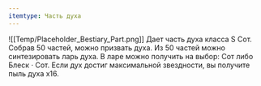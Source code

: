 ```yaml
---
itemtype: Часть духа
---
```

![[Temp/Placeholder_Bestiary_Part.png]]
Дает часть духа класса S Сот. Собрав 50 частей, можно призвать духа. Из 50 частей можно синтезировать ларь духа. В ларе можно получить на выбор: Сот либо Блеск · Сот. Если дух достиг максимальной звездности, вы получите пыль духа х16.
